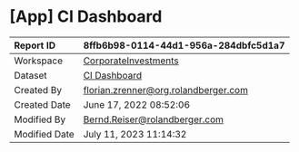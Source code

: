 



# [App] CI Dashboard

|Report ID|8ffb6b98-0114-44d1-956a-284dbfc5d1a7|
| :--- | :--- |
|Workspace|[CorporateInvestments](../Workspaces/CorporateInvestments.md)|
|Dataset|[CI Dashboard](../Datasets/CI-Dashboard.md)|
|Created By|florian.zrenner@org.rolandberger.com|
|Created Date|June 17, 2022 08:52:06|
|Modified By|Bernd.Reiser@rolandberger.com|
|Modified Date|July 11, 2023 11:14:32|
